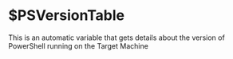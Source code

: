 # $PSVersionTable

This is an automatic variable that gets details about the version of PowerShell running on the Target Machine
